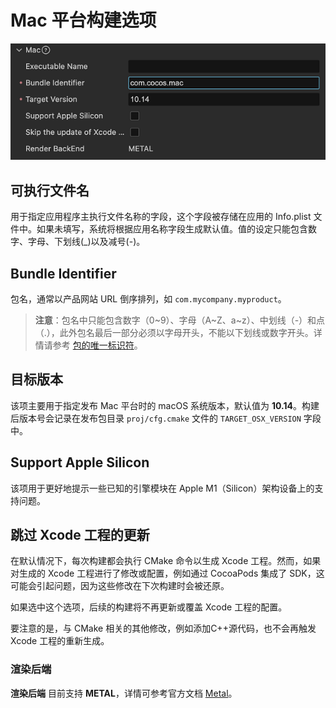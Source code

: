 # Mac 平台构建选项

![build-options-mac](./images/build-options-mac.png)

## 可执行文件名

用于指定应用程序主执行文件名称的字段，这个字段被存储在应用的 Info.plist 文件中。如果未填写，系统将根据应用名称字段生成默认值。值的设定只能包含数字、字母、下划线(_)以及减号(-)。

## Bundle Identifier

包名，通常以产品网站 URL 倒序排列，如 `com.mycompany.myproduct`。

> **注意**：包名中只能包含数字（0~9）、字母（A~Z、a~z）、中划线（-）和点（.），此外包名最后一部分必须以字母开头，不能以下划线或数字开头。详情请参考 [包的唯一标识符](https://developer.apple.com/documentation/bundleresources/information_property_list/cfbundleidentifier)。

## 目标版本

该项主要用于指定发布 Mac 平台时的 macOS 系统版本，默认值为 **10.14**。构建后版本号会记录在发布包目录 `proj/cfg.cmake` 文件的 `TARGET_OSX_VERSION` 字段中。

## Support Apple Silicon

该项用于更好地提示一些已知的引擎模块在 Apple M1（Silicon）架构设备上的支持问题。

## 跳过 Xcode 工程的更新

在默认情况下，每次构建都会执行 CMake 命令以生成 Xcode 工程。然而，如果对生成的 Xcode 工程进行了修改或配置，例如通过 CocoaPods 集成了 SDK，这可能会引起问题，因为这些修改在下次构建时会被还原。

如果选中这个选项，后续的构建将不再更新或覆盖 Xcode 工程的配置。

要注意的是，与 CMake 相关的其他修改，例如添加C++源代码，也不会再触发 Xcode 工程的重新生成。


### 渲染后端

**渲染后端** 目前支持 **METAL**，详情可参考官方文档 [Metal](https://developer.apple.com/cn/metal/)。
